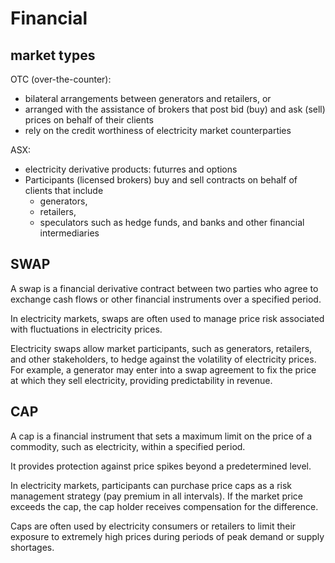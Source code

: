 # Financial

## market types
OTC (over-the-counter):
- bilateral arrangements between generators and retailers, or
- arranged with the assistance of brokers that post bid (buy) and ask (sell) prices on behalf of their clients
- rely on the credit worthiness of electricity market counterparties

ASX:
- electricity derivative products: futurres and options
- Participants (licensed brokers) buy and sell contracts on behalf of clients that include
  - generators,
  - retailers,
  - speculators such as hedge funds, and banks and other financial intermediaries

## SWAP
A swap is a financial derivative contract between two parties who agree to exchange cash flows or other financial instruments over a specified period. 

In electricity markets, swaps are often used to manage price risk associated with fluctuations in electricity prices.

Electricity swaps allow market participants, such as generators, retailers, and other stakeholders, to hedge against the volatility of electricity prices. 
For example, a generator may enter into a swap agreement to fix the price at which they sell electricity, providing predictability in revenue.

## CAP
A cap is a financial instrument that sets a maximum limit on the price of a commodity, such as electricity, within a specified period. 

It provides protection against price spikes beyond a predetermined level.

In electricity markets, participants can purchase price caps as a risk management strategy (pay premium in all intervals). 
If the market price exceeds the cap, the cap holder receives compensation for the difference. 

Caps are often used by electricity consumers or retailers to limit their exposure to extremely high prices during periods of peak demand or supply shortages.
